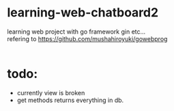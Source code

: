 # learning-web-chatboard2
learning web project with go framework gin etc...<br>
refering to https://github.com/mushahiroyuki/gowebprog<br>
<br>
<h1>todo:</h1>
<ul>
<li>currently view is broken</li>
<li>get methods returns everything in db.</li>
</ul>
